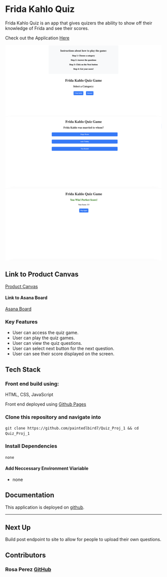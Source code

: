 # Frida Kahlo Quiz

Frida Kahlo Quiz is an app that gives quizers the ability to show off their knowledge of Frida and see their scores.

Check out the Application [Here](https://expatjournal.netlify.com/Quiz_Proj_1) 
<!-- TODO: add deployed link above -->

![Landing Page](images/LandingPage.png)
![Quiz Page](images/Quiz.png)
![Wining Page](images/win.png)



## Link to Product Canvas 
[Product Canvas](https://docs.google.com/document/d/1MhmoJ3OM9fy1GUrUz33NOj95X-tXdq-q2yEAqStG6B8/edit?usp=sharing)

#### Link to Asana Board
[Asana Board](https://app.asana.com/0/1209469544196295/1209469350292583)

### Key Features

- User can access the quiz game.
- User can play the quiz games.
- User can view the quiz questions.
- User can select next button for the next question.
- User can see their score displayed on the screen.

## Tech Stack

### Front end build using: 
 HTML, CSS, JavaScript

 Front end deployed using [Github Pages](https://pages.github.com/)

### Clone this repository and navigate into

`git clone https://github.com/paintedlbird7/Quiz_Proj_1 && cd Quiz_Proj_1`

### Install Dependencies

`none`
<!-- TODO: add dependencies if any -->


#### Add Neccessary Environment Viariable

- none
<!-- TODO: add environmental viariables if any for example
- yarn
- styled components
- react-router-dom-->


## Documentation 

This application is deployed on [github](https://github.com/Quiz_Proj_1).

 ---
## Next Up

Build post endpoint to site to allow for people to upload their own questions.

 ## Contributors
   
 ### Rosa Perez [GitHub](https://github.com/paintedlbird7)
